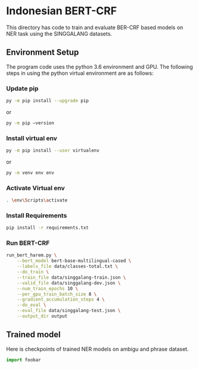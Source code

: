 # Indonesian BERT-CRF

This directory has code to train and evaluate BER-CRF based models on NER task using the SINGGALANG datasets.

## Environment Setup
The program code uses the python 3.6 environment and GPU. The following steps in using the python virtual environment are as follows:

### Update pip
```bash
py -m pip install --upgrade pip
```
or 
```bash
py -m pip –version
```
### Install virtual env
```bash
py -m pip install --user virtualenv
```
or 
```bash
py -m venv env env 
```
### Activate Virtual env
```bash
. \env\Scripts\activate
```
### Install Requirements 
```bash
pip install -r requirements.txt
```
### Run BERT-CRF
```bash
run_bert_harem.py \
    --bert_model bert-base-multilingual-cased \
    --labels_file data/classes-total.txt \
    --do_train \
    --train_file data/singgalang-train.json \
    --valid_file data/singgalang-dev.json \
    --num_train_epochs 10 \
    --per_gpu_train_batch_size 8 \
    --gradient_accumulation_steps 4 \
    --do_eval \
    --eval_file data/singgalang-test.json \
    --output_dir output
```
## Trained model
Here is checkpoints of trained NER models on ambigu and phrase dataset.

```python
import foobar




